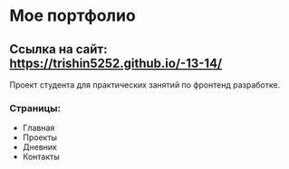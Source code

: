 # Мое портфолио

## Ссылка на сайт: https://trishin5252.github.io/-13-14/

Проект студента для практических занятий по фронтенд разработке.

### Страницы:
- Главная
- Проекты  
- Дневник
- Контакты
